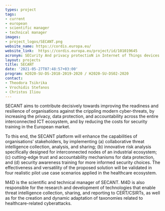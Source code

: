 ```yaml
---
types: project
tags:
- current
- european
- scientific manager
- technical manager
images:
- project_logos/SECANT.png
website_name: https://cordis.europa.eu/
website_link:  https://cordis.europa.eu/project/id/101019645
acronym: SECurity And privacy protectioN in Internet of Things devices
layout: projects
title: SECANT
date: '2021-05-27T07:48:57+03:00'
program: H2020-SU-DS-2018-2019-2020 / H2020-SU-DS02-2020
contact:
- Theodora Tsikrika
- Vrochidis Stefanos
- Christos Iliou
---
```

<p>
SECANT aims to contribute decisively towards improving the readiness and resilience of organisations against the crippling modern cyber-threats, by increasing the privacy, data protection, and accountability across the entire interconnected ICT ecosystem, and by reducing the costs for security training in the European market. 
  </p>
  <p>
To this end, the SECANT platform will enhance the capabilities of organisations’ stakeholders, by implementing (a) collaborative threat intelligence collection, analysis, and sharing; (b) innovative risk analysis specifically designed for interconnected nodes of an industrial ecosystem; (c) cutting-edge trust and accountability mechanisms for data protection, and (d) security awareness training for more informed security choices. The effectiveness and versatility of the proposed solution will be validated in four realistic pilot use case scenarios applied in the healthcare ecosystem.</p>
<p>
M4D is the scientific and technical manager of SECANT. M4D is also responsible for the research and development of technologies that enable threat intelligence collection, sharing, and reporting to CERT/CSIRTs, as well as for the creation and dynamic adaptation of taxonomies related to healthcare-related cyberattacks.</p>

